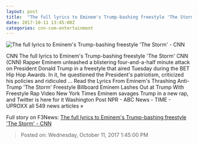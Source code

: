 ```yaml
---
layout: post
title:  "The full lyrics to Eminem's Trump-bashing freestyle 'The Storm' - CNN"
date: 2017-10-11 13:45:00Z
categories: cnn-com-entertainment
---
```


![The full lyrics to Eminem's Trump-bashing freestyle 'The Storm' - CNN](http://i2.cdn.cnn.com/cnnnext/dam/assets/171011050834-eminem-super-tease.jpg)

CNN The full lyrics to Eminem's Trump-bashing freestyle 'The Storm' CNN (CNN) Rapper Eminem unleashed a blistering four-and-a-half minute attack on President Donald Trump in a freestyle that aired Tuesday during the BET Hip Hop Awards. In it, he questioned the President's patriotism, criticized his policies and ridiculed ... Read the Lyrics From Eminem's Thrashing Anti-Trump 'The Storm' Freestyle Billboard Eminem Lashes Out at Trump With Freestyle Rap Video New York Times Eminem savages Trump in a new rap, and Twitter is here for it Washington Post NPR - ABC News - TIME - UPROXX all 549 news articles »


Full story on F3News: [The full lyrics to Eminem's Trump-bashing freestyle 'The Storm' - CNN](http://www.f3nws.com/n/EzURuC)

> Posted on: Wednesday, October 11, 2017 1:45:00 PM
